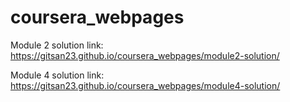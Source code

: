 # coursera_webpages
Module 2 solution link: https://gitsan23.github.io/coursera_webpages/module2-solution/

Module 4 solution link: https://gitsan23.github.io/coursera_webpages/module4-solution/
